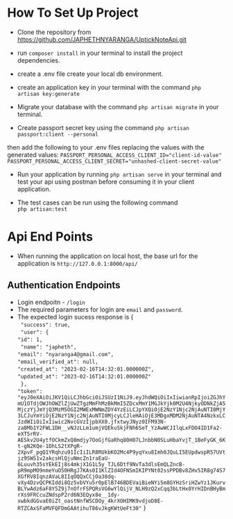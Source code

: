 # How To Set Up Project
* Clone the repository from https://github.com/JAPHETHNYARANGA/UptickNoteApi.git

* run `composer install` in your terminal to install the project dependencies.
* create a .env file create your local db environment.
* create an application key in your terminal with the command `php artisan key:generate`
 * Migrate your database with the command `php artisan migrate` in your terminal.
 * Create passport secret key using the command `php artisan passport:client --personal`

 then add the following to your .env files replacing the values with the generated values:
 `PASSPORT_PERSONAL_ACCESS_CLIENT_ID="client-id-value"` <br>
 `PASSPORT_PERSONAL_ACCESS_CLIENT_SECRET="unhashed-client-secret-value"`

 * Run your application by running `php artisan serve` in your terminal and test your api using postman before consuming it in your client application.

* The test cases can be run using the following command <br>
`php artisan:test`

# Api End Points

* When running the application on local host, the base url for the application is `http://127.0.0.1:8000/api/`

## Authentication Endpoints

* Login endpoitn - `/login` 
* The required parameters for login are `email` and `password`.
* The expected login sucess response is {<br>
   ` "success": true,`
    <br>
   ` "user": {`<br>
        `"id": 1,`<br>
       ` "name": "japheth",`<br>
        `"email": "nyaranga4@gmail.com",`<br>
        `"email_verified_at": null,`<br>
        `"created_at": "2023-02-16T14:32:01.000000Z",`<br>
        `"updated_at": "2023-02-16T14:32:01.000000Z"`<br>
   ` },`<br>
    `"token": "eyJ0eXAiOiJKV1QiLCJhbGciOiJSUzI1NiJ9.eyJhdWQiOiIxIiwianRpIjoiZGJhYmU1OTdjOWJhOWZlZjUwZTgzMmFhMzBkMmI5ZDcxMmY1MGJkYjk0M2U4NjkyODNkZjA5MjczYjJmYjQ3MzM5OGI2MWExMWNmZDY4YzEiLCJpYXQiOjE2NzY1Njc2NjAuNTI0MjY3LCJuYmYiOjE2NzY1Njc2NjAuNTI0MjcyLCJleHAiOjE3MDgxMDM2NjAuNTA4NzkxLCJzdWIiOiIxIiwic2NvcGVzIjpbXX0.jfxtwyJNyz0IFM93N-za8Mb1Y2FWL1DH__vNJzLLm1umjVQEkuSkjFNh6SeT_YzAwWCJIlqLxFDO4ID1Fa2-eXT5rRV-AESkv2U4ytfOCkmZxQ8mdjy7OoGjfGaRhq80H07LJnbbN0SLuHbaYvjT_1BeFyGK_6Kt-gN2KQe-1DhLS2tXPgR-2XpvF_pgQ1YRqhzu91IcIiILR8RUkbKO2Mc4P9yqYxu8Imh0JQuLI5EUpdwspR57UVtjz9SWS1v2akcsHlQjuNmcZn1raEaU-6Luuvh35sYEkEIj8s4mkjX1G1L5y_TJL6Dtf9NvTa3dlsEmQLZncB-pR9mpMO9nmeYuO50HRgJ7KAs0I1KlZId4OFNSmIKIPYNt02ssPPDBv8ZHv5IR8g74S7XGfRV8IqnzAVaL8IIqOQQxCCjOa38dq-vXy4DzvQCPKIddi8Qz5vbVYu5r0pElB746BDEVaiBieNYi5m8GYHzSriHZwYz1JKurvBLYwAdz6aF8Y5Z9j7nOfrFSPQRsVG6wYlQijV_NLH9zQ2xCqq3bLtHx0YrHIDnBHyBmrXs9FRCcuZNdspP2rd6N3EQyx8e__1dy-xwbkdGGvaE0iZt_oastNnfWSCDOy_4krXOHIMK9vdjoD8E-RTZCAxSFaMVFQFDmGAAtihuT86vJkgKWtUeFt30"`
} 